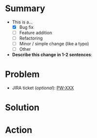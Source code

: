<!--
    Hello! Thanks for submitting a pull request to MusicBrainz Picard Website. We
    appreciate your time and interest in helping our project!

    Use this template to help us review your change. Not everything is required,
    depending on your change. Keep or delete what is relevant for your change.
    Remember that it helps us review if you give more helpful info for us to
    understand your change.

    Ensure that you've read through and followed the Contributing Guidelines, in
    [picard/CONTRIBUTING.md](https://github.com/metabrainz/picard-website/blob/master/CONTRIBUTING.md).
-->

# Summary

<!--
    Update the checkbox with an [x] for the type of contribution you are making.
-->

* This is a…
    * [x] Bug fix
    * [ ] Feature addition
    * [ ] Refactoring
    * [ ] Minor / simple change (like a typo)
    * [ ] Other
* **Describe this change in 1-2 sentences**:

# Problem

<!--
    Anything that helps us understand why you are making this change goes here.
    What problem are you trying to fix? What does this change address?
-->

* JIRA ticket (_optional_): [PW-XXX](https://tickets.metabrainz.org/browse/PW-XXX)
<!--
    Please make sure you prefix your pull request title with 'PW-XXX' in order
    for our ticket tracker to link your pull request to the relevant ticket.
-->



# Solution

<!--
    The details of your change. Talk about technical details, considerations, or
    other interesting points. If you have a lot to say, be more detailed in this
    section.
-->


# Action

<!--
    Other than merging your change, do you want / need us to do anything else
    with your change? This could include reviewing a specific part of your PR.
-->

